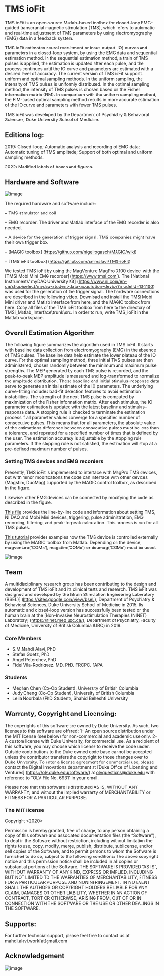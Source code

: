 # TMS ioFit

TMS ioFit is an open-source Matlab-based toolbox for closed-loop EMG-guided transcranial magnetic stimulation (TMS), which refers to automatic and real-time adjustment of TMS parameters by using electromyography (EMG) data in a feedback system.

TMS ioFit estimates neural recruitment or input-output (IO) curves and parameters in a closed-loop system, by using the EMG data and  sequential estimation method. In the sequential estimation method, a train of TMS pulses is applied, the estimation is updated after each pulse, and the process continues until the IO curve and parameters are estimated with a desired level of accuracy. The current version of TMS ioFit supports uniform and optimal sampling methods. In the uniform sampling, the intensity of TMS pulses is uniformly distributed. In the optimal sampling method, the intensity of TMS pulses is chosen based on the Fisher information matrix (FIM). In comparison with the uniform sampling method, the FIM-based optimal sampling method results in more accurate estimation of the IO curve and parameters with fewer TMS pulses. 

TMS ioFit was developed by the Department of Psychiatry & Behavioral Sciences, Duke University School of Medicine.

## Editions log:

2019: Closed-loop; Automatic analysis and recording of EMG data; Automatic tuning of TMS amplitude; Support of both optimal and uniform sampling methods.

2022: Modified labels of boxes and figures.

## Hardware and Software

![image](https://user-images.githubusercontent.com/46087039/233884264-30926e12-dc85-491b-9bc1-108ca87080a1.png)

The required hardware and software include:

– TMS stimulator and coil

– EMG recorder. The driver and Matlab interface of the EMG recorder is also needed. 

– A device for the generation of trigger signal. TMS companies might have their own trigger box. 

– [MAGIC toolbox] (https://github.com/nigelrogasch/MAGIC/wiki)

– [TMS ioFit toolbox] (https://github.com/smmalavi/TMS-ioFit)

We tested TMS ioFit by using the MagVenture MagPro X100 device, with the [TMSi Mobi Mini EMG recorder] (https://www.tmsi.com/). The [National Instruments‘ myDAQ University Kit] (https://www.ni.com/en-ca/shop/select/mydaq-student-data-acquisition-device?modelId=134166) was used for the generation of the trigger signal. The hardware connections are described in the following video. Download and install the TMSi Mobi Mini driver and Matlab interface from here, and the MAGIC toolbox from here. Copy all files of the TMS ioFit toolbox from here to the directory of TMSi_Matlab_Interface\trunk\src. In order to run, write TMS_ioFit in the Matlab workspace. 

## Overall Estimation Algorithm

The following figure summarizes the algorithm used in TMS ioFit. It starts with baseline data collection from electromyography (EMG) in the absence of TMS pulses. The baseline data help estimate the lower plateau of the IO curve. For the optimal sampling method, three initial TMS pulses are then administered, chosen randomly between the minimum and maximum pulse strengths. The MEP generated by each TMS pulse is recorded, and the peak-to-peak MEP amplitude is measured and log-transformed to normalize the amplitude distribution. These baseline and initial stimulus–response data serve to generate an initial estimate of the IO parameters. The underlying curve-fitting includes bad-fit detection features to avoid estimation instabilities. The strength of the next TMS pulse is computed by maximization of the Fisher information matrix. After each stimulus, the IO parameter estimation is updated with the latest baseline and stimulus–response data. A stopping rule is checked to terminate the estimation process if all parameter values converge for a specified number of consecutive pulses. This means that for all parameters, the absolute value of the estimations difference between consecutive pulses must be less than a tolerance, and repeated for a specified number of times that is defined by the user. The estimation accuracy is adjustable by the stopping rule parameters. If the stopping rule is not satisfied, the estimation will stop at a pre-defined maximum number of pulses.

### Setting TMS devices and EMG recorders
Presently, TMS ioFit is implemented to interface with MagPro TMS devices, but with minor modifications the code can interface with other devices (Magstim, DuoMag) supported by the MAGIC control toolbox, as described in the figure. 

Likewise, other EMG devices can be connected by modifying the code as described in the figure. 

[This file](https://github.com/smmalavi/TMS-ioFit/blob/master/Triggering_PulseAdmin_emgRecordingFilteringPPcal.txt) provides the line-by-line code and information about setting TMS, NI DAQ and Mobi Mini devices, triggering, pulse administration, EMG recording, filtering, and peak-to-peak calculation. This process is run for all TMS pulses.  

[This tutorial](http://mahdialavi.com/index.php/tutorial-external-control-of-tms-device-by-using-magic-toolbox/) provides examples how the TMS device is controlled externally by using the MAGIC toolbox from Matlab. Depending on the device, magventure(‘COMx’), magstim(‘COMx’) or doumag(‘COMx’) must be used.

![image](https://user-images.githubusercontent.com/46087039/233884780-23285143-0548-4f7c-96eb-63ffe6b9baf8.png)

## Team

A multidisciplinary research group has been contributing to the design and development of TMS ioFit and its clinical tests and research. TMS ioFit was designed and developed by the [Brain Stimulation Engineering Laboratory (BSEL)] (https://sites.google.com/view/bsel/), Department of Psychiatry & Behavioral Sciences, Duke University School of Medicine in 2015. Its automatic and closed-loop version has successfully been tested on the human brain at the [Non-Invasive Neurostimulation Therapies (NINET) Laboratory] (https://ninet.med.ubc.ca/), Department of Psychiatry, Faculty of Medicine, University of British Columbia (UBC) in 2019.

### Core Members

- S.M.Mahdi Alavi, PhD
- Stefan Goetz, PhD
- Angel Peterchev, PhD
- Fidel Vila-Rodriguez, MD, PhD, FRCPC, FAPA

### Students

- Meghan Chen (Co-Op Student), University of British Columbia
- Judy Cheng (Co-Op Student), University of British Columbia
- Leila Noorbala (PhD Student), Shahid Beheshti University

## Warranty, Copyright and Licensing: 

The copyrights of this software are owned by Duke University. As such, two licenses to this software are offered:
1- An open source distribution under the MIT license (see below) for non-commercial and academic use only.
2- A custom license with Duke University, for commercial use.
As a recipient of this software, you may choose which license to receive the code under. Outside contributions to the Duke owned code base cannot be accepted unless the contributor transfers the copyright to those changes over to Duke University.
To enter a license agreement for commercial use, please contact the Digital Innovations department at [Duke Office of Licensing and Ventures] (https://olv.duke.edu/software/) at olvquestions@duke.edu with reference to “OLV File No. 6931” in your email.

Please note that this software is distributed AS IS, WITHOUT ANY WARRANTY; and without the implied warranty of MERCHANTABILITY or FITNESS FOR A PARTICULAR PURPOSE.

### The MIT license 

Copyright <2020>

Permission is hereby granted, free of charge, to any person obtaining a copy of this software and associated documentation files (the “Software”), to deal in the Software without restriction, including without limitation the rights to use, copy, modify, merge, publish, distribute, sublicense, and/or sell copies of the Software, and to permit persons to whom the Software is furnished to do so, subject to the following conditions:
The above copyright notice and this permission notice shall be included in all copies or substantial portions of the Software.
THE SOFTWARE IS PROVIDED “AS IS”, WITHOUT WARRANTY OF ANY KIND, EXPRESS OR IMPLIED, INCLUDING BUT NOT LIMITED TO THE WARRANTIES OF MERCHANTABILITY, FITNESS FOR A PARTICULAR PURPOSE AND NONINFRINGEMENT. IN NO EVENT SHALL THE AUTHORS OR COPYRIGHT HOLDERS BE LIABLE FOR ANY CLAIM, DAMAGES OR OTHER LIABILITY, WHETHER IN AN ACTION OF CONTRACT, TORT OR OTHERWISE, ARISING FROM, OUT OF OR IN CONNECTION WITH THE SOFTWARE OR THE USE OR OTHER DEALINGS IN THE SOFTWARE.

## Supports: 

For further techncial support, please feel free to contact us at mahdi.alavi.work[at]gmail.com

## Acknowledgement  

![image](https://user-images.githubusercontent.com/46087039/233886595-83ecc5b4-4613-4f2c-8bc0-5d1bbcad9ce7.png)

